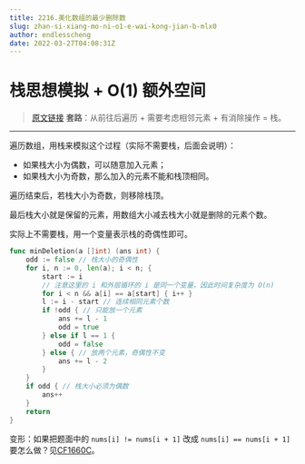 ```yaml
---
title: 2216.美化数组的最少删除数
slug: zhan-si-xiang-mo-ni-o1-e-wai-kong-jian-b-mlx0
author: endlesscheng
date: 2022-03-27T04:08:31Z
---
```

# 栈思想模拟 + O(1) 额外空间
 
> [原文链接](https://leetcode.cn/problems/minimum-deletions-to-make-array-beautiful/solution/zhan-si-xiang-mo-ni-o1-e-wai-kong-jian-b-mlx0)
**套路**：从前往后遍历 + 需要考虑相邻元素 + 有消除操作 = 栈。

---

遍历数组，用栈来模拟这个过程（实际不需要栈，后面会说明）：

- 如果栈大小为偶数，可以随意加入元素；
- 如果栈大小为奇数，那么加入的元素不能和栈顶相同。

遍历结束后，若栈大小为奇数，则移除栈顶。

最后栈大小就是保留的元素，用数组大小减去栈大小就是删除的元素个数。

实际上不需要栈，用一个变量表示栈的奇偶性即可。

```go
func minDeletion(a []int) (ans int) {
	odd := false // 栈大小的奇偶性
	for i, n := 0, len(a); i < n; {
		start := i
		// 注意这里的 i 和外层循环的 i 是同一个变量，因此时间复杂度为 O(n)
		for i < n && a[i] == a[start] { i++ }
		l := i - start // 连续相同元素个数
		if !odd { // 只能放一个元素
			ans += l - 1
			odd = true
		} else if l == 1 {
			odd = false
		} else { // 放两个元素，奇偶性不变
			ans += l - 2
		}
	}
	if odd { // 栈大小必须为偶数
		ans++
	}
	return
}
```

变形：如果把题面中的 `nums[i] != nums[i + 1]` 改成 `nums[i] == nums[i + 1]` 要怎么做？见[CF1660C](https://codeforces.com/contest/1660/problem/C)。


